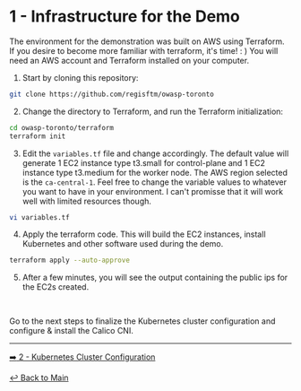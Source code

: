 # 1 - Infrastructure for the Demo

The environment for the demonstration was built on AWS using Terraform. If you desire to become more familiar with terraform, it's time! : ) You will need an AWS account and Terraform installed on your computer.

1. Start by cloning this repository:

```bash
git clone https://github.com/regisftm/owasp-toronto
```

2. Change the directory to Terraform, and run the Terraform initialization:

```bash
cd owasp-toronto/terraform
terraform init
```

3. Edit the `variables.tf` file and change accordingly. The default value will generate 1 EC2 instance type t3.small for control-plane and 1 EC2 instance type t3.medium for the worker node. The AWS region selected is the `ca-central-1`. Feel free to change the variable values to whatever you want to have in your environment. I can't promisse that it will work well with limited resources though.

```bash
vi variables.tf
```

4. Apply the terraform code. This will build the EC2 instances, install Kubernetes and other software used during the demo.

```bash
terraform apply --auto-approve
```
5. After a few minutes, you will see the output containing the public ips for the EC2s created. 

<pre>

</pre>

Go to the next steps to finalize the Kubernetes cluster configuration and configure & install the Calico CNI.

---

[:arrow_right: 2 - Kubernetes Cluster Configuration](/demo/02-k8s-config.md) <br>

[:leftwards_arrow_with_hook: Back to Main](/README.md)  








